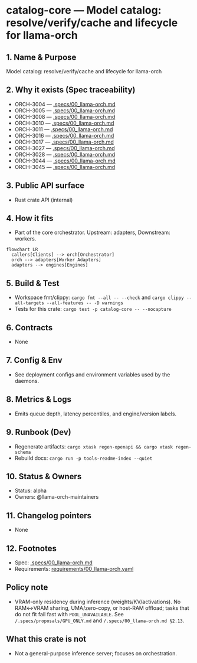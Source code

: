 # catalog-core — Model catalog: resolve/verify/cache and lifecycle for llama-orch

## 1. Name & Purpose

Model catalog: resolve/verify/cache and lifecycle for llama-orch

## 2. Why it exists (Spec traceability)

- ORCH-3004 — [.specs/00_llama-orch.md](../../.specs/00_llama-orch.md#orch-3004)
- ORCH-3005 — [.specs/00_llama-orch.md](../../.specs/00_llama-orch.md#orch-3005)
- ORCH-3008 — [.specs/00_llama-orch.md](../../.specs/00_llama-orch.md#orch-3008)
- ORCH-3010 — [.specs/00_llama-orch.md](../../.specs/00_llama-orch.md#orch-3010)
- ORCH-3011 — [.specs/00_llama-orch.md](../../.specs/00_llama-orch.md#orch-3011)
- ORCH-3016 — [.specs/00_llama-orch.md](../../.specs/00_llama-orch.md#orch-3016)
- ORCH-3017 — [.specs/00_llama-orch.md](../../.specs/00_llama-orch.md#orch-3017)
- ORCH-3027 — [.specs/00_llama-orch.md](../../.specs/00_llama-orch.md#orch-3027)
- ORCH-3028 — [.specs/00_llama-orch.md](../../.specs/00_llama-orch.md#orch-3028)
- ORCH-3044 — [.specs/00_llama-orch.md](../../.specs/00_llama-orch.md#orch-3044)
- ORCH-3045 — [.specs/00_llama-orch.md](../../.specs/00_llama-orch.md#orch-3045)


## 3. Public API surface

- Rust crate API (internal)

## 4. How it fits

- Part of the core orchestrator. Upstream: adapters, Downstream: workers.

```mermaid
flowchart LR
  callers[Clients] --> orch[Orchestrator]
  orch --> adapters[Worker Adapters]
  adapters --> engines[Engines]
```

## 5. Build & Test

- Workspace fmt/clippy: `cargo fmt --all -- --check` and `cargo clippy --all-targets --all-features
-- -D warnings`
- Tests for this crate: `cargo test -p catalog-core -- --nocapture`


## 6. Contracts

- None


## 7. Config & Env

- See deployment configs and environment variables used by the daemons.

## 8. Metrics & Logs

- Emits queue depth, latency percentiles, and engine/version labels.

## 9. Runbook (Dev)

- Regenerate artifacts: `cargo xtask regen-openapi && cargo xtask regen-schema`
- Rebuild docs: `cargo run -p tools-readme-index --quiet`


## 10. Status & Owners

- Status: alpha
- Owners: @llama-orch-maintainers

## 11. Changelog pointers

- None

## 12. Footnotes

- Spec: [.specs/00_llama-orch.md](../../.specs/00_llama-orch.md)
- Requirements: [requirements/00_llama-orch.yaml](../../requirements/00_llama-orch.yaml)

## Policy note

- VRAM-only residency during inference (weights/KV/activations). No RAM↔VRAM sharing, UMA/zero-copy, or host-RAM offload; tasks that do not fit fail fast with `POOL_UNAVAILABLE`. See `/.specs/proposals/GPU_ONLY.md` and `/.specs/00_llama-orch.md §2.13`.


## What this crate is not

- Not a general-purpose inference server; focuses on orchestration.

